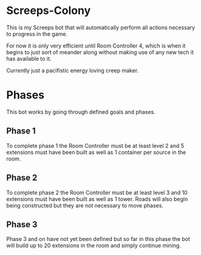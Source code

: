 # Screeps-Colony
This is my Screeps bot that will automatically perform all actions necessary to
progress in the game.

For now it is only very efficient until Room Controller 4, which is when it begins
to just sort of meander along without making use of any new tech it has available
to it.

Currently just a pacifistic energy loving creep maker.

# Phases
This bot works by going through defined goals and phases.

## Phase 1
To complete phase 1 the Room Controller must be at least level 2 and 5 extensions
must have been built as well as 1 container per source in the room.

## Phase 2
To complete phase 2 the Room Controller must be at least level 3 and 10 extensions
must have been built as well as 1 tower. Roads will also begin being constructed
but they are not necessary to move phases.

## Phase 3
Phase 3 and on have not yet been defined but so far in this phase the bot will build
up to 20 extensions in the room and simply continue mining.
